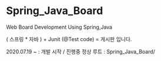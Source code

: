 # Spring_Java_Board
Web Board Development Using Spring,Java 

( 스프링 * 자바 )  +  Junit (@Test code) = 게시판 입니다.

2020.07.19 ~ : 개발 시작 / 진행중
정상 루트 : Spring_Java_Board/ 
